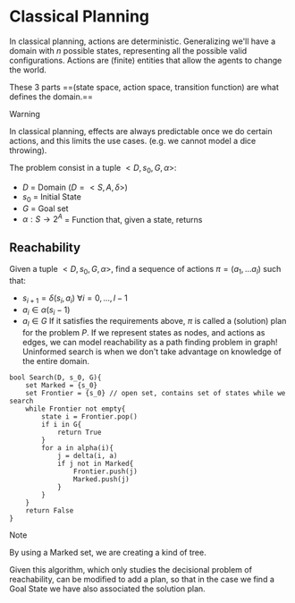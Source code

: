 # Classical Planning
In classical planning, actions are deterministic. Generalizing we'll have a domain with $n$ possible states, representing all the possible valid configurations.
Actions are (finite) entities that allow the agents to change the world.

These 3 parts ==(state space, action space, transition function) are what defines the domain.==

> [!WARNING]
>In classical planning, effects are always predictable once we do certain actions, and this limits the use cases. (e.g. we cannot model a dice throwing).

The problem consist in a tuple $<D, s_0, G, \alpha>$:
- $D$ = Domain  ($D= <S, A, \delta>$)
- $s_0$ = Initial State
- $G$ = Goal set
- $\alpha : S \rightarrow 2^A$ =  Function that, given a state, returns 
## Reachability
Given a tuple $<D, s_0, G, \alpha>$, find a sequence of actions $\pi = (a_1, ... a_l)$ such that:
- $s_{i+1} = \delta(s_i, a_i) \ \forall i = 0, ..., l-1$
- $a_i \in \alpha(s_i-1)$
- $a_l \in G$
If it satisfies the requirements above, $\pi$ is called a (solution) plan for the problem $P$. If we represent states as nodes, and actions as edges, we can model reachability as a path finding problem in graph!
Uninformed search is when we don't take advantage on knowledge of the entire domain.
```
bool Search(D, s_0, G){
	set Marked = {s_0}
	set Frontier = {s_0} // open set, contains set of states while we search
	while Frontier not empty{
		state i = Frontier.pop()
		if i in G{
			return True
		}
		for a in alpha(i){
			j = delta(i, a)
			if j not in Marked{
				Frontier.push(j)
				Marked.push(j)
			}
		}		
	}
	return False
}
```

> [!NOTE]
> By using a Marked set, we are creating a kind of tree.

Given this algorithm, which only studies the decisional problem of reachability, can be modified to add a plan, so that in the case we find a Goal State we have also associated the solution plan.